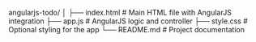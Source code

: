angularjs-todo/
│
├── index.html        # Main HTML file with AngularJS integration
├── app.js            # AngularJS logic and controller
├── style.css         # Optional styling for the app
└── README.md         # Project documentation
